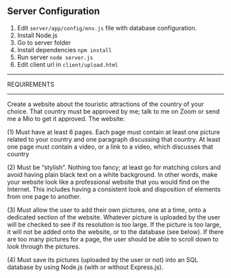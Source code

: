 ## Server Configuration

1. Edit ```server/app/config/env.js``` file with database configuration.
2. Install Node.js
3. Go to server folder
4. Install dependencies ```npm install```
5. Run server ```node server.js```
6. Edit client url in ```client/upload.html```

****************************
REQUIREMENTS
****************************
Create a website about the touristic attractions of the country of your choice. That country must be approved
by me; talk to me on Zoom or send me a Mio to get it approved. The website:

(1)
Must have at least 6 pages. Each page must contain at least one picture related to your country and
one paragraph discussing that country. At least one page must contain a video, or a link to a video,
which discusses that country

(2)
Must be “stylish”. Nothing too fancy; at least go for matching colors and avoid having plain black text
on a white background. In other words, make your website look like a professional website that you would find on the Internet. This includes having a consistent look and disposition of elements from one page to another.

(3)
Must allow the user to add their own pictures, one at a time, onto a dedicated section of the website.
Whatever picture is uploaded by the user will be checked to see if its resolution is too large. If the picture is too large, it will not be added onto the website, or to the database (see below). 
If there are too many pictures for a page, the user should be able to scroll down to look through the pictures.

(4)
Must save its pictures (uploaded by the user or not) into an SQL database by using Node.js (with or without Express.js).
